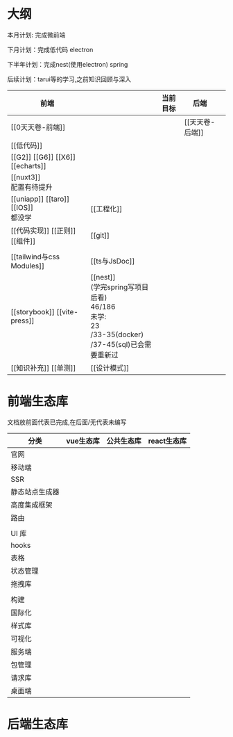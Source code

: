 # 大纲

本月计划: 完成微前端

下月计划：完成低代码 electron

下半年计划：完成nest(使用electron) spring

后续计划：tarui等的学习,之前知识回顾与深入



| 前端                                   |                                                                                              | 当前目标 | 后端         |     |
| ------------------------------------ | -------------------------------------------------------------------------------------------- | ---- | ---------- | --- |
| [[0天天卷-前端]]                          |                                                                                              |      | [[天天卷-后端]] |     |
| [[低代码]]                              |                                                                                              |      |            |     |
| [[G2]] [[G6]] [[X6]] [[echarts]]     |                                                                                              |      |            |     |
| [[nuxt3]] <br>配置有待提升                 |                                                                                              |      |            |     |
| [[uniapp]] [[taro]] [[IOS]] <br/>都没学 | [[工程化]]                                                                                      |      |            |     |
| [[代码实现]] [[正则]] [[组件]]               | [[git]]                                                                                      |      |            |     |
|                                      |                                                                                              |      |            |     |
| [[tailwind与css Modules]]             | [[ts与JsDoc]]                                                                                 |      |            |     |
| [[storybook]] [[vite-press]]         | [[nest]] <br/>(学完spring写项目后看)<br>46/186<br>未学:<br>23<br>/33-35(docker)<br>/37-45(sql)已会需要重新过 |      |            |     |
| [[知识补充]] [[单测]]                      | [[设计模式]]                                                                                     |      |            |     |





# 前端生态库

文档放前面代表已完成,在后面/无代表未编写

| 分类 | vue生态库 | 公共生态库 | react生态库 | 
| -- | -- | -- | -- |
| 官网 |   |   |   | 
| 移动端 |   |   |   | 
| SSR |   |   |   | 
| 静态站点生成器 |   |   |   | 
| 高度集成框架 |   |   |   | 
| 路由 |   |   |   | 
|   |   |   |   | 
| UI 库 |   |   |   | 
| hooks |   |   |   | 
| 表格 |  |   |   | 
| 状态管理 |   |   |   | 
| 拖拽库 |   |   |   | 
|   |   |   |   | 
| 构建 |   |   |   | 
| 国际化 |   |   |   | 
| 样式库 |   |   |   | 
| 可视化 |   |   |   | 
| 服务端 |   |   |   | 
| 包管理 |   |   |   | 
| 请求库 |   |   |   | 
| 桌面端 |   |   |   | 


# 后端生态库